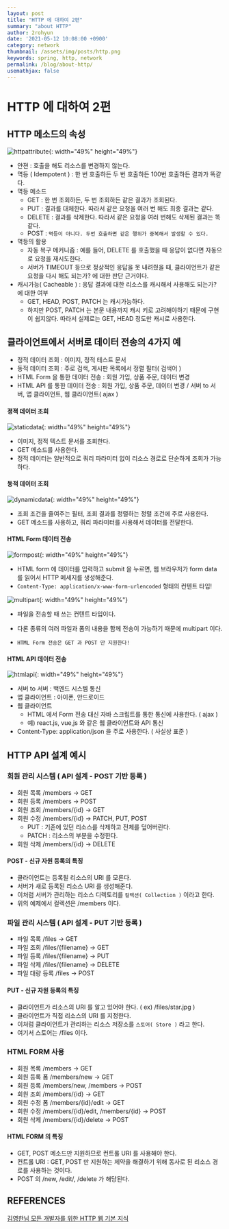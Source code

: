```yaml
---
layout: post
title: "HTTP 에 대하여 2편"
summary: "about HTTP"
author: 2rohyun
date: '2021-05-12 10:08:00 +0900'
category: network
thumbnail: /assets/img/posts/http.png
keywords: spring, http, network
permalink: /blog/about-http/
usemathjax: false
---
```


# HTTP 에 대하여 2편

## HTTP 메소드의 속성

 ![httpattribute](/assets/img/posts/httpattribute.png){: width="49%" height="49%"}

 - 얀젼 : 호출을 해도 리소스를 변경하지 않는다.
 - 멱등 ( Idempotent ) : 한 번 호출하든 두 번 호출하든 100번 호출하든 결과가 똑같다.
 - 멱등 메소드
   - GET : 한 번 조회하든, 두 번 조회하든 같은 결과가 조회된다.
   - PUT : 결과를 대체한다. 따라서 같은 요청을 여러 번 해도 최종 결과는 같다.
   - DELETE : 결과를 삭제한다. 따라서 같은 요청을 여러 번해도 삭제된 결과는 똑같다.
   - POST : `멱등이 아니다. 두번 호출하면 같은 행위가 중복해서 발생할 수 있다.`
 - 멱등의 활용
   - 자동 복구 메커니즘 : 예를 들어, DELETE 를 호출했을 때 응답이 없다면 자동으로 요청을 재시도한다.
   - 서버가 TIMEOUT 등으로 정상적인 응답을 못 내려줬을 때, 클라이언트가 같은 요청을 다시 해도 되는가? 에 대한 판단 근거이다.
 - 캐시가능( Cacheable ) : 응답 결과에 대한 리소스를 캐시해서 사용해도 되는가? 에 대한 여부
   - GET, HEAD, POST, PATCH 는 캐시가능하다.
   - 하지만 POST, PATCH 는 본문 내용까지 캐시 키로 고려해야하기 때문에 구현이 쉽지않다. 따라서 실제로는 GET, HEAD 정도만 캐시로 사용한다.

## 클라이언트에서 서버로 데이터 전송의 4가지 예
 - 정적 데이터 조회 : 이미지, 정적 테스트 문서
 - 동적 데이터 조회 : 주로 검색, 게시판 목록에서 정렬 필터( 검색어 )
 - HTML Form 을 통한 데이터 전송 : 회원 가입, 상품 주문, 데이터 변경
 - HTML API 를 통한 데이터 전송 : 회원 가입, 상품 주문, 데이터 변경 / 서버 to 서버, 앱 클라이언트, 웹 클라이언트( ajax )

#### 졍젹 데이터 조회

 ![staticdata](/assets/img/posts/staticdata.png){: width="49%" height="49%"}

 - 이미지, 정적 텍스트 문서를 조회한다.
 - GET 메소드를 사용한다.
 - 정적 데이터는 일반적으로 쿼리 파라미터 없이 리소스 경로로 단순하게 조회가 가능하다.

#### 동적 데이터 조회

 ![dynamicdata](/assets/img/posts/dynamicdata.png){: width="49%" height="49%"}

 - 조회 조건을 줄여주는 필터, 조회 결과를 정렬하는 정렬 조건에 주로 사용한다.
 - GET 메소드를 사용하고, 쿼리 파라미터를 사용해서 데이터를 전달한다.

#### HTML Form 데이터 전송
 
 ![formpost](/assets/img/posts/formpost.png){: width="49%" height="49%"}
  
 - HTML form 에 데이터를 입력하고 submit 을 누르면, 웹 브라우저가 form data 를 읽어서 HTTP 메세지를 생성해준다.
 - `Content-Type: application/x-www-form-urlencoded` 형태의 컨텐트 타입!

 ![multipart](/assets/img/posts/multipart.png){: width="49%" height="49%"}

 - 파일을 전송할 때 쓰는 컨텐트 타입이다.
 - 다론 종류의 여러 파일과 폼의 내용을 함께 전송이 가능하기 때문에 multipart 이다.
 

- `HTML Form 전송은 GET 과 POST 만 지원한다!`

#### HTML API 데이터 전송

 ![htmlapi](/assets/img/posts/htmlapi.png){: width="49%" height="49%"}

 - 서버 to 서버 : 백엔드 시스템 통신
 - 앱 클라이언트 : 아이폰, 안드로이드
 - 웹 클라이언트
   - HTML 에서 Form 전송 대신 자바 스크립트를 통한 통신에 사용한다. ( ajax )
   - 예) react.js, vue,js 와 같은 웹 클라이언트와 API 통신
 - Content-Type: application/json 을 주로 사용한다. ( 사실상 표준 )

## HTTP API 설계 예시
### 회원 관리 시스템 ( API 설계 - POST 기반 등록 )
 - 회원 목록 /members -> GET
 - 회원 등록 /members -> POST
 - 회원 조회 /members/{id} -> GET
 - 회원 수정 /members/{id} -> PATCH, PUT, POST
   - PUT : 기존에 있던 리소스를 삭제하고 전체를 덮어버린다.
   - PATCH : 리소스의 부분을 수정한다.
 - 회원 삭제 /members/{id} -> DELETE

#### POST - 신규 자원 등록의 특징
 - 클라이언트는 등록될 리소스의 URI 를 모른다. 
 - 서버가 새로 등록된 리소스 URI 를 생성해준다. 
 - 이처럼 서버가 관리하는 리소스 디렉토리를 `컬렉션( Collection )` 이라고 한다.
 - 위의 예제에서 컬렉션은 /members 이다.

### 파일 관리 시스템 ( API 설계 - PUT 기반 등록 )
 - 파일 목록 /files -> GET
 - 파일 조회 /files/{filename} -> GET
 - 파일 등록 /files/{filename} -> PUT
 - 파일 삭제 /files/{filename} -> DELETE
 - 파일 대량 등록 /files -> POST

#### PUT - 신규 자원 등록의 특징
 - 클라이언트가 리소스의 URI 를 알고 있어야 한다. ( ex) /files/star.jpg )
 - 클라이언트가 직접 리소스의 URI 를 지정한다.
 - 이처럼 클라이언트가 관리하는 리소스 저장소를 `스토어( Store )` 라고 한다.
 - 여기서 스토어는 /files 이다.

### HTML FORM 사용
 - 회원 목록 /members -> GET
 - 회원 등록 폼 /members/new -> GET
 - 회원 등록 /members/new, /members -> POST
 - 회원 조회 /members/{id} -> GET
 - 회원 수정 폼 /members/{id}/edit -> GET
 - 회원 수정 /members/{id}/edit, /members/{id} -> POST
 - 회원 삭제 /members/{id}/delete -> POST

#### HTML FORM 의 특징
 - GET, POST 메소드만 지원하므로 컨트롤 URI 를 사용해야 한다.
 - 컨트롤 URI : GET, POST 만 지원하는 제약을 해결하기 위해 동사로 된 리소스 경로를 사용하는 것이다.
 - POST 의 /new, /edit/, /delete 가 해당된다.

## REFERENCES
[김영한님 모든 개발자를 위한 HTTP 웹 기본 지식](https://www.inflearn.com/course/http-%EC%9B%B9-%EB%84%A4%ED%8A%B8%EC%9B%8C%ED%81%AC)



